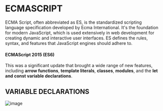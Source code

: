 # ECMASCRIPT
ECMA Script, often abbreviated as ES, is the standardized scripting language specification developed by Ecma International. It's the foundation for modern JavaScript, which is used extensively in web development for creating dynamic and interactive user interfaces. ES defines the rules, syntax, and features that JavaScript engines should adhere to.

#### ECMAScript 2015 (ES6)
This was a significant update that brought a wide range of new features, including **arrow functions**, **template literals**, **classes**, **modules**, and the **let and const variable declarations**.

## VARIABLE DECLARATIONS

![image](https://github.com/JashandeepSidhu712/MERN-Stack/assets/117754690/e26ab822-e888-422d-a519-9323406023cd)


